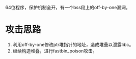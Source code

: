 64位程序，保护机制全开，有一个bss段上的off-by-one漏洞。

# 攻击思路
1. 利用off-by-one修改ptr堆指针的地址，造成堆叠以泄露libc。
2. 继续构造堆叠，进行fastbin_poison攻击。
